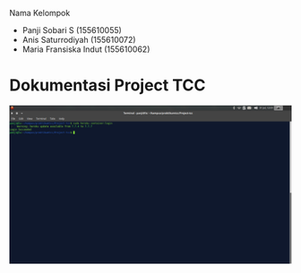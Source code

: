 Nama Kelompok
- Panji Sobari S (155610055)
- Anis Saturrodiyah (155610072)
- Maria Fransiska Indut (155610062)

# Dokumentasi Project TCC

![alt text](https://github.com/panjisob/Project-tcc/blob/master/ss/1.png)
